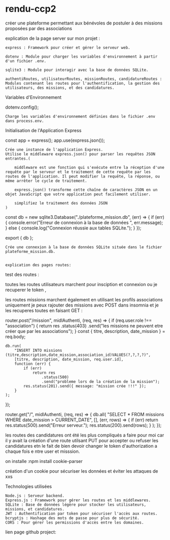 # rendu-ccp2

créer une plateforme permettant aux bénévoles de postuler à des missions proposées par des associations

explication de la page server sur mon projet :

    express : Framework pour créer et gérer le serveur web.

    dotenv : Module pour charger les variables d'environnement à partir d'un fichier .env.

    sqlite3 : Module pour interagir avec la base de données SQLite.

    authentiRoutes, utilisateurRoutes, missionRoutes, candidatureRoutes : Modules contenant les routes pour l'authentification, la gestion des utilisateurs, des missions, et des candidatures.

Variables d'Environnement

dotenv.config();

    Charge les variables d'environnement définies dans le fichier .env dans process.env.

Initialisation de l'Application Express

const app = express();
app.use(express.json());

    Crée une instance de l'application Express.
    Utilise le middleware express.json() pour parser les requêtes JSON entrantes.(

        middleware est une fonction qui s'exécute entre la réception d'une requête par le serveur et le traitement de cette requête par les routes de l'application. Il peut modifier la requête, la réponse, ou même arrêter le cycle de traitement.

        express.json() transforme cette chaîne de caractères JSON en un objet JavaScript que votre application peut facilement utiliser.

        simplifiez le traitement des données JSON
    )

const db = new sqlite3.Database("./plateforme_mission.db", (err) => {
if (err) {
console.error("Erreur de connexion à la base de données ", err.message);
} else {
console.log("Connexion réussie aux tables SQLite.");
}
});

export { db };

    Crée une connexion à la base de données SQLite située dans le fichier plateforme_mission.db.


    explication des pages routes:

test des routes :

toutes les routes utilisateurs marchent pour insciption et connexion ou je recuperer le token ,

les routes missions marchent également en utilisant les profils associations uniquement je peux rajouter des missions avec POST dans insomnia et je les recuperes toutes en faisant GET :

router.post("/mission", midlAuthenti, (req, res) => {
if (req.user.role !== "association") {
return res
.status(403)
.send("les missions ne peuvent etre créer que par les associations");
}
const { titre, description, date_mission } = req.body;

    db.run(
    	"INSERT INTO missions (titre,description,date_mission,association_id)VALUES(?,?,?,?)",
    	[titre, description, date_mission, req.user.id],
    	function (err) {
    		if (err)
    			return res
    				.status(500)
    				.send("probleme lors de la création de la mission");
    		res.status(201).send({ message: "mission crée !!!" });
    	}
    );

});

router.get("/", midlAuthenti, (req, res) => {
db.all(
"SELECT \* FROM missions WHERE date_mission > CURRENT_DATE",
[],
(err, rows) => {
if (err) return res.status(500).send("Erreur serveur.");
res.status(200).send(rows);
}
);
});

les routes des candidatures ont été les plus compliqués a faire pour moi car il y avait la création d'une route utilsant PUT pour accepter ou refuser les candidatures etn le fait de bien devoir changer le token d'authorization a chaque fois e ntre user et misssion.

on installe :npm install cookie-parser

création d'un cookie pour sécuriser les données et éviter les attaques de xxs

Technologies utilisées

    Node.js : Serveur backend.
    Express.js : Framework pour gérer les routes et les middlewares.
    SQLite : Base de données légère pour stocker les utilisateurs, missions, et candidatures.
    JWT : Authentification par token pour sécuriser l'accès aux routes.
    bcryptjs : Hashage des mots de passe pour plus de sécurité.
    CORS : Pour gérer les permissions d'accès entre les domaines.


lien page github project:  